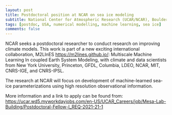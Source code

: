 ```yaml
---
layout: post
title: Postdoctoral position at NCAR on sea ice modeling
subtitle: National Center for Atmospheric Research (UCAR/NCAR), Boulder, CO, USA
tags: [postdoc, USA, numerical modelling, machine learning, sea ice]
comments: false
---
```


NCAR seeks a postdoctoral researcher to conduct research on improving climate
models. This work is part of a new exciting international collaboration,
M2LInES <https://m2lines.github.io/>: Multiscale Machine Learning In
coupled Earth System Modeling, with climate and data scientists from New
York University, Princeton, GFDL, Columbia, LDEO, NCAR, MIT, CNRS-IGE, and
CNRS-IPSL.

The research at NCAR will focus on development of machine-learned sea-ice
parameterizations using high resolution observational information.

More information and a link to apply can be found from:
<https://ucar.wd5.myworkdayjobs.com/en-US/UCAR_Careers/job/Mesa-Lab-Building/Postdoctoral-Fellow-I_REQ-2021-21-1>